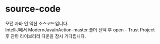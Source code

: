 # source-code
모던 자바 인 액션 소스코드입니다.  
IntelliJ에서 ModernJavaInAction-master 폴더 선택 후 open - Trust Project  
후 관련 라이브러리 다운을 잠시 기다립니다.  
